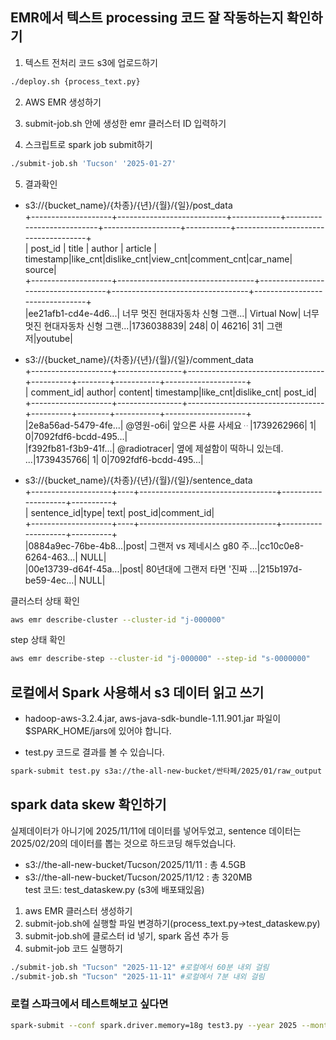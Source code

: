 ## EMR에서 텍스트 processing 코드 잘 작동하는지 확인하기

1. 텍스트 전처리 코드 s3에 업로드하기  
```bash  
./deploy.sh {process_text.py}
```  
2. AWS EMR 생성하기  

3. submit-job.sh 안에 생성한 emr 클러스터 ID 입력하기  

4. 스크립트로 spark job submit하기  
```bash  
./submit-job.sh 'Tucson' '2025-01-27' 
``` 

5. 결과확인  
- s3://{bucket_name}/{차종}/{년}/{월}/{일}/post_data  
+--------------------+---------------------------+------------+---------------------------+-------------------+-----------+-------------------------------------+  
| post_id            |       title               |     author |    article                | timestamp|like_cnt|dislike_cnt|view_cnt|comment_cnt|car_name| source|  
+--------------------+----------------------------------+------------------------------------+----------------------------------+--------------------------------+  
|ee21afb1-cd4e-4d6...| 너무 멋진 현대자동차 신형 그랜...|  Virtual Now| 너무 멋진 현대자동차 신형 그랜...|1736038839|     248|          0|   46216|         31|  그랜저|youtube|  


- s3://{bucket_name}/{차종}/{년}/{월}/{일}/comment_data  
+--------------------+----------------+----------------------------------+----------+--------+-----------+--------------------+  
|          comment_id|          author|                           content| timestamp|like_cnt|dislike_cnt|             post_id|  
+--------------------+----------------+----------------------------------+----------+--------+-----------+--------------------+  
|2e8a56ad-5479-4fe...|       @영원-o6i|               앞으론 사륜 사세요ᆢ|1739262966|       1|          0|7092fdf6-bcdd-495...|  
|f392fb81-f3b9-41f...|    @radiotracer|  옆에 제설함이 떡하니 있는데. ...|1739435766|       1|          0|7092fdf6-bcdd-495...|  


- s3://{bucket_name}/{차종}/{년}/{월}/{일}/sentence_data  
+--------------------+----+----------------------------------+--------------------+----------+  
|         sentence_id|type|                              text|             post_id|comment_id|  
+--------------------+----+----------------------------------+--------------------+----------+  
|0884a9ec-76be-4b8...|post|      그랜저 vs 제네시스 g80 주...|cc10c0e8-6264-463...|      NULL|  
|00e13739-d64f-45a...|post|    80년대에 그랜저 타면 '진짜 ...|215b197d-be59-4ec...|      NULL|  


클러스터 상태 확인  
```bash  
aws emr describe-cluster --cluster-id "j-000000"   
```   
 
step 상태 확인  
```bash  
aws emr describe-step --cluster-id "j-000000" --step-id "s-0000000"  
```   


## 로컬에서 Spark 사용해서 s3 데이터 읽고 쓰기 
- hadoop-aws-3.2.4.jar, aws-java-sdk-bundle-1.11.901.jar 파일이 $SPARK_HOME/jars에 있어야 합니다.  

- test.py 코드로 결과를 볼 수 있습니다.  
```bash
spark-submit test.py s3a://the-all-new-bucket/싼타페/2025/01/raw_output    
```  

## spark data skew 확인하기
실제데이터가 아니기에 2025/11/11에 데이터를 넣어두었고, sentence 데이터는 2025/02/20의 데이터를 뽑는 것으로 하드코딩 해두었습니다.   
- s3://the-all-new-bucket/Tucson/2025/11/11 : 총 4.5GB   
- s3://the-all-new-bucket/Tucson/2025/11/12 : 총 320MB   
test 코드: test_dataskew.py (s3에 배포돼있음)  

1. aws EMR 클러스터 생성하기  
2. submit-job.sh에 실행할 파일 변경하기(process_text.py->test_dataskew.py)
3. submit-job.sh에 클로스터 id 넣기, spark 옵션 추가 등  
4. submit-job 코드 실행하기  
```bash 
./submit-job.sh "Tucson" "2025-11-12" #로컬에서 60분 내외 걸림 
./submit-job.sh "Tucson" "2025-11-11" #로컬에서 7분 내외 걸림  
```   

### 로컬 스파크에서 테스트해보고 싶다면
```bash 
spark-submit --conf spark.driver.memory=18g test3.py --year 2025 --month 11 --day 12 --car_name Tucson
``` 